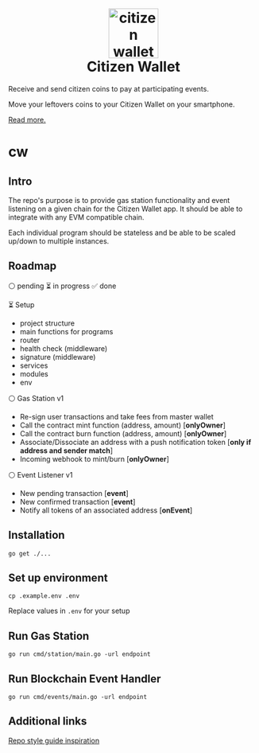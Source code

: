 <h1 align="center">
  <img style="height: 100px; width: 100px;" src="https://github.com/daobrussels/cw/blob/main/logos/logo.png" alt="citizen wallet logo"/><br/>
  Citizen Wallet
</h1>

Receive and send citizen coins to pay at participating events.

Move your leftovers coins to your Citizen Wallet on your smartphone.

[Read more.](https://citizenwallet.xyz/)

# cw

## Intro

The repo's purpose is to provide gas station functionality and event listening on a given chain for the Citizen Wallet app. It should be able to integrate with any EVM compatible chain.

Each individual program should be stateless and be able to be scaled up/down to multiple instances.

## Roadmap

⚪️ pending ⏳ in progress ✅ done

⏳ Setup

- project structure
- main functions for programs
- router
- health check (middleware)
- signature (middleware)
- services
- modules
- env

⚪️ Gas Station v1

- Re-sign user transactions and take fees from master wallet
- Call the contract mint function (address, amount) [**onlyOwner**]
- Call the contract burn function (address, amount) [**onlyOwner**]
- Associate/Dissociate an address with a push notification token [**only if address and sender match**]
- Incoming webhook to mint/burn [**onlyOwner**]

⚪️ Event Listener v1

- New pending transaction [**event**]
- New confirmed transaction [**event**]
- Notify all tokens of an associated address [**onEvent**]

## Installation

`go get ./...`

## Set up environment

`cp .example.env .env`

Replace values in `.env` for your setup

## Run Gas Station

`go run cmd/station/main.go -url endpoint`

## Run Blockchain Event Handler

`go run cmd/events/main.go -url endpoint`

## Additional links

[Repo style guide inspiration](https://www.gobeyond.dev/standard-package-layout/)
